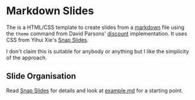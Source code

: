 
# Markdown Slides

The is a HTML/CSS template to create slides from a [markdown] file using
the `theme` command from David Parsons' [discount] implementation. It
uses CSS from Yihui Xie's [Snap Slides].

I don't claim this is suitable for anybody or anything but I like the
simplicity of the approach.

## Slide Organisation

Read [Snap Slides] for details and look at [example.md](example.md) for
a starting point.

[markdown]:     http://daringfireball.net/projects/markdown
[discount]:     https://www.pell.portland.or.us/~orc/Code/discount/
[Snap Slides]:  https://yihui.org/en/2023/09/snap-slides/
